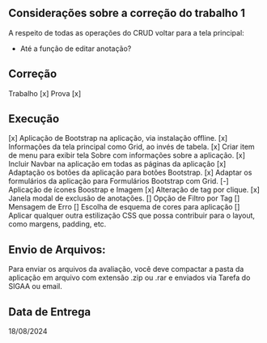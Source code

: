 ## Considerações sobre a correção do trabalho 1

A respeito de todas as operações do CRUD voltar para a tela principal:
  - Até a função de editar anotação?

## Correção
  Trabalho [x]
  Prova [x]

## Execução
[x] Aplicação de Bootstrap na aplicação, via instalação offline.
[x] Informações da tela principal como Grid, ao invés de tabela.
[x] Criar item de menu para exibir tela Sobre com informações sobre a aplicação.
[x] Incluir Navbar na aplicação em todas as páginas da aplicação
[x] Adaptação os botões da aplicação para botões Bootstrap.
[x] Adaptar os formulários da aplicação para Formulários Bootstrap com Grid.
[-] Aplicação de ícones Boostrap e Imagem
[x] Alteração de tag por clique.
[x] Janela modal de exclusão de anotações.
[] Opção de Filtro por Tag
[] Mensagem de Erro
[] Escolha de esquema de cores para aplicação
[] Aplicar qualquer outra estilização CSS que possa contribuir para o layout, como margens,
padding, etc.
  

## Envio de Arquivos:
Para enviar os arquivos da avaliação, você deve compactar a pasta da aplicação em arquivo com
extensão .zip ou .rar e enviados via Tarefa do SIGAA ou email.

## Data de Entrega 
  18/08/2024


<!-- <i class="bi bi-person-workspace"></i>
<i class="bi bi-bookmarks-fill"></i>
<i class="bi bi-brightness-alt-high-fill"></i>
<i class="bi bi-file-person-fill"></i> -->